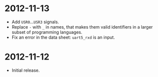 # 2012-11-13

* Add `USR0`…`USR3` signals.
* Replace `-` with `_` in names, that makes them valid identifiers in a larger
  subset of programming languages.
* Fix an error in the data sheet: `uart5_rxd` is an input.

# 2012-11-12

* Initial release.
